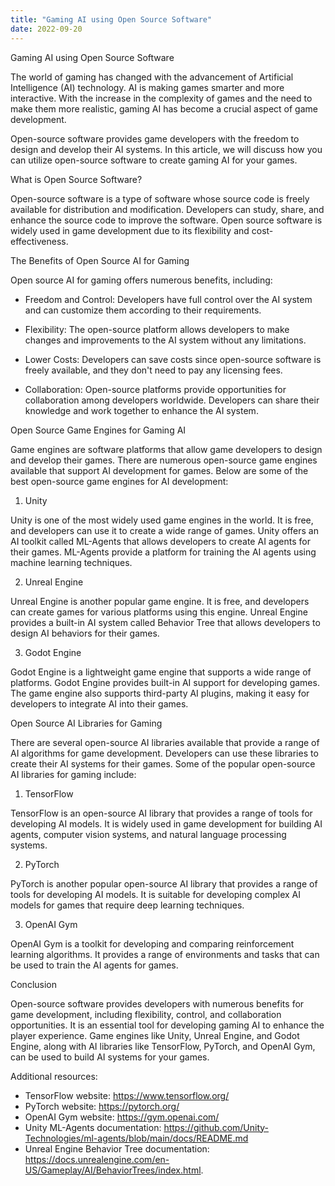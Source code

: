 ```yaml
---
title: "Gaming AI using Open Source Software"
date: 2022-09-20
---
```






Gaming AI using Open Source Software

The world of gaming has changed with the advancement of Artificial Intelligence (AI) technology. AI is making games smarter and more interactive. With the increase in the complexity of games and the need to make them more realistic, gaming AI has become a crucial aspect of game development.

Open-source software provides game developers with the freedom to design and develop their AI systems. In this article, we will discuss how you can utilize open-source software to create gaming AI for your games.

What is Open Source Software?

Open-source software is a type of software whose source code is freely available for distribution and modification. Developers can study, share, and enhance the source code to improve the software. Open source software is widely used in game development due to its flexibility and cost-effectiveness.

The Benefits of Open Source AI for Gaming

Open source AI for gaming offers numerous benefits, including:

- Freedom and Control: Developers have full control over the AI system and can customize them according to their requirements.

- Flexibility: The open-source platform allows developers to make changes and improvements to the AI system without any limitations.

- Lower Costs: Developers can save costs since open-source software is freely available, and they don't need to pay any licensing fees.

- Collaboration: Open-source platforms provide opportunities for collaboration among developers worldwide. Developers can share their knowledge and work together to enhance the AI system.

Open Source Game Engines for Gaming AI

Game engines are software platforms that allow game developers to design and develop their games. There are numerous open-source game engines available that support AI development for games. Below are some of the best open-source game engines for AI development:

1. Unity

Unity is one of the most widely used game engines in the world. It is free, and developers can use it to create a wide range of games. Unity offers an AI toolkit called ML-Agents that allows developers to create AI agents for their games. ML-Agents provide a platform for training the AI agents using machine learning techniques.

2. Unreal Engine

Unreal Engine is another popular game engine. It is free, and developers can create games for various platforms using this engine. Unreal Engine provides a built-in AI system called Behavior Tree that allows developers to design AI behaviors for their games.

3. Godot Engine

Godot Engine is a lightweight game engine that supports a wide range of platforms. Godot Engine provides built-in AI support for developing games. The game engine also supports third-party AI plugins, making it easy for developers to integrate AI into their games.

Open Source AI Libraries for Gaming

There are several open-source AI libraries available that provide a range of AI algorithms for game development. Developers can use these libraries to create their AI systems for their games. Some of the popular open-source AI libraries for gaming include:

1. TensorFlow

TensorFlow is an open-source AI library that provides a range of tools for developing AI models. It is widely used in game development for building AI agents, computer vision systems, and natural language processing systems.

2. PyTorch

PyTorch is another popular open-source AI library that provides a range of tools for developing AI models. It is suitable for developing complex AI models for games that require deep learning techniques.

3. OpenAI Gym

OpenAI Gym is a toolkit for developing and comparing reinforcement learning algorithms. It provides a range of environments and tasks that can be used to train the AI agents for games.

Conclusion

Open-source software provides developers with numerous benefits for game development, including flexibility, control, and collaboration opportunities. It is an essential tool for developing gaming AI to enhance the player experience. Game engines like Unity, Unreal Engine, and Godot Engine, along with AI libraries like TensorFlow, PyTorch, and OpenAI Gym, can be used to build AI systems for your games.

Additional resources:

- TensorFlow website: https://www.tensorflow.org/
- PyTorch website: https://pytorch.org/
- OpenAI Gym website: https://gym.openai.com/
- Unity ML-Agents documentation: https://github.com/Unity-Technologies/ml-agents/blob/main/docs/README.md
- Unreal Engine Behavior Tree documentation: https://docs.unrealengine.com/en-US/Gameplay/AI/BehaviorTrees/index.html.